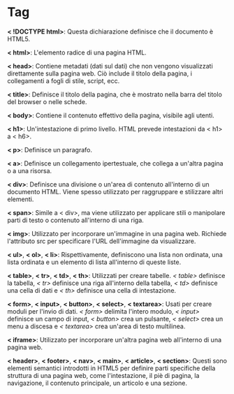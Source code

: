 # Tag

**< !DOCTYPE html>**: Questa dichiarazione definisce che il documento è HTML5.

**< html>**: L'elemento radice di una pagina HTML.

**< head>**: Contiene metadati (dati sul dati) che non vengono visualizzati direttamente sulla pagina web. Ciò include il titolo della pagina, i collegamenti a fogli di stile, script, ecc.

**< title>**: Definisce il titolo della pagina, che è mostrato nella barra del titolo del browser o nelle schede.

**< body>**: Contiene il contenuto effettivo della pagina, visibile agli utenti.

**< h1>**: Un'intestazione di primo livello. HTML prevede intestazioni da < h1> a < h6>.

**< p>**: Definisce un paragrafo.

**< a>**: Definisce un collegamento ipertestuale, che collega a un'altra pagina o a una risorsa.

**< div>**: Definisce una divisione o un'area di contenuto all'interno di un documento HTML. Viene spesso utilizzato per raggruppare e stilizzare altri elementi.

**< span>**: Simile a < div>, ma viene utilizzato per applicare stili o manipolare parti di testo o contenuto all'interno di una riga.

**< img>**: Utilizzato per incorporare un'immagine in una pagina web. Richiede l'attributo src per specificare l'URL dell'immagine da visualizzare.

**< ul>**, **< ol>**, **< li>**: Rispettivamente, definiscono una lista non ordinata, una lista ordinata e un elemento di lista all'interno di queste liste.

**< table>**, **< tr>**, **< td>**, **< th>**: Utilizzati per creare tabelle. _< table>_ definisce la tabella, _< tr>_ definisce una riga all'interno della tabella, _< td>_ definisce una cella di dati e _< th>_ definisce una cella di intestazione.

**< form>**, **< input>**, **< button>**, **< select>**, **< textarea>**: Usati per creare moduli per l'invio di dati. _< form>_ delimita l'intero modulo, _< input>_ definisce un campo di input, _< button>_ crea un pulsante, _< select>_ crea un menu a discesa e _< textarea>_ crea un'area di testo multilinea.

**< iframe>**: Utilizzato per incorporare un'altra pagina web all'interno di una pagina web.

**< header>**, **< footer>**, **< nav>**, **< main>**, **< article>**, **< section>**: Questi sono elementi semantici introdotti in HTML5 per definire parti specifiche della struttura di una pagina web, come l'intestazione, il piè di pagina, la navigazione, il contenuto principale, un articolo e una sezione.
